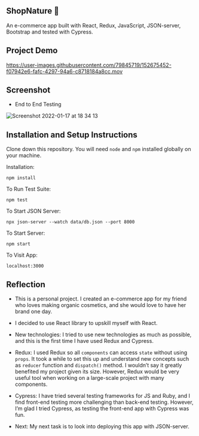 ## ShopNature 🌿

An e-commerce app built with React, Redux, JavaScript, JSON-server, Bootstrap and tested with Cypress.


## Project Demo

https://user-images.githubusercontent.com/79845719/152675452-f07942e6-fafc-4297-94a6-c8718184a8cc.mov


## Screenshot

* End to End Testing

![Screenshot 2022-01-17 at 18 34 13](https://user-images.githubusercontent.com/79845719/149985442-80692f86-f5d3-41fc-a9f3-b71cc08e3aa7.png)



## Installation and Setup Instructions


Clone down this repository. You will need `node` and `npm` installed globally on your machine.  

Installation:

`npm install`  

To Run Test Suite:  

`npm test` 

To Start JSON Server:

`npx json-server --watch data/db.json --port 8000`

To Start Server:

`npm start`  

To Visit App:

`localhost:3000`  

## Reflection

 * This is a personal project. I created an e-commerce app for my friend who loves making organic cosmetics, and she would love to have her brand one day.

* I decided to use React library to upskill myself with React.

* New technologies: I tried to use new technologies as much as possible, and this is the first time I have used Redux and Cypress.

* Redux: I used Redux so all `components` can access `state` without using `props`. It took a while to set this up and understand new concepts such as `reducer` function and `dispatch()` method. I wouldn’t say it greatly benefited my project given its size. However, Redux would be very useful tool when working on a large-scale project with many components.

* Cypress: I have tried several testing frameworks for JS and Ruby, and I find front-end testing more challenging than back-end testing. However, I’m glad I tried Cypress, as testing the front-end app with Cypress was fun.

* Next: My next task is to look into deploying this app with JSON-server.

 